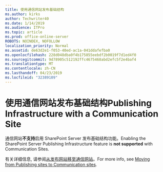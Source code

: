 ```yaml
---
title: 使用通信网站发布基础结构
ms.author: kirks
author: Techwriter40
ms.date: 1/14/2019
ms.audience: ITPro
ms.topic: article
ms.prod: office-online-server
ROBOTS: NOINDEX, NOFOLLOW
localization_priority: Normal
ms.assetid: de63d2e1-f053-40ed-ac1a-041ddafefba0
ms.openlocfilehash: 228d048dba0f4b175855eebdf2b0019f7d1ed4f0
ms.sourcegitcommit: 9d78905c512192ffc4675468abd2efc5f2e4baf4
ms.translationtype: MT
ms.contentlocale: zh-CN
ms.lasthandoff: 04/23/2019
ms.locfileid: "32389109"
---
```

# <a name="publishing-infrastructure-with-a-communication-site"></a><span data-ttu-id="51a04-102">使用通信网站发布基础结构</span><span class="sxs-lookup"><span data-stu-id="51a04-102">Publishing Infrastructure with a Communication Site</span></span>


<span data-ttu-id="51a04-103">通信网站**不支持**启用 SharePoint Server 发布基础结构功能。</span><span class="sxs-lookup"><span data-stu-id="51a04-103">Enabling the SharePoint Server Publishing Infrastructure feature is **not supported** with Communication Sites.</span></span> 
  
<span data-ttu-id="51a04-104">有关详细信息, 请参阅[从发布网站移至通信网站](https://docs.microsoft.com/sharepoint/publishing-sites-classic-to-modern-experience)。</span><span class="sxs-lookup"><span data-stu-id="51a04-104">For more info, see [Moving from Publishing sites to Communication sites](https://docs.microsoft.com/sharepoint/publishing-sites-classic-to-modern-experience).</span></span> 
  

